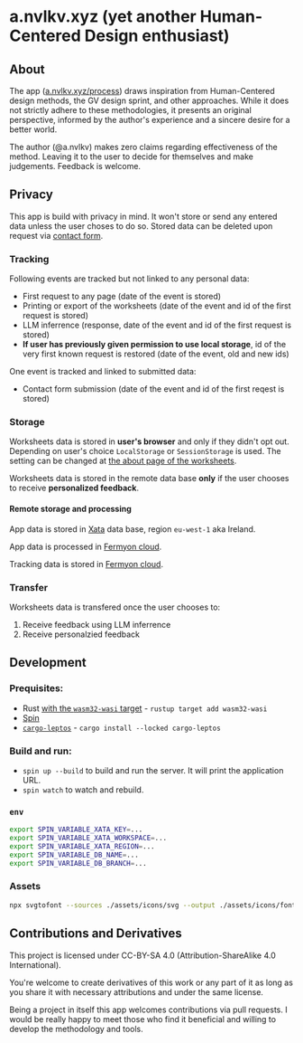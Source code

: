# a.nvlkv.xyz (yet another Human-Centered Design enthusiast)

## About

The app ([a.nvlkv.xyz/process](https://a.nvlkv.xyz/process)) draws inspiration from Human-Centered design methods, the GV design sprint, and other approaches. While it does not strictly adhere to these methodologies, it presents an original perspective, informed by the author's experience and a sincere desire for a better world.

The author (@a.nvlkv) makes zero claims regarding effectiveness of the method. Leaving it to the user to decide for themselves and make judgements. Feedback is welcome.

## Privacy

This app is build with privacy in mind. It won't store or send any entered data unless the user choses to do so. Stored data can be deleted upon request via [contact form](https://a.nvlkv.xyz/contact).

### Tracking

Following events are tracked but not linked to any personal data:

- First request to any page (date of the event is stored)
- Printing or export of the worksheets (date of the event and id of the first request is stored)
- LLM inferrence (response, date of the event and id of the first request is stored)
- **If user has previously given permission to use local storage**, id of the very first known request is restored (date of the event, old and new ids)

One event is tracked and linked to submitted data:

- Contact form submission (date of the event and id of the first reqest is stored)

### Storage

Worksheets data is stored in **user's browser** and only if they didn't opt out. Depending on user's choice `LocalStorage` or `SessionStorage` is used. The setting can be changed at [the about page of the worksheets](https://a.nvlkv.xyz/process/0).

Worksheets data is stored in the remote data base **only** if the user chooses to receive **personalized feedback**.

#### Remote storage and processing

App data is stored in [Xata](https://xata.io/) data base, region `eu-west-1` aka Ireland.

App data is processed in [Fermyon cloud](https://developer.fermyon.com/cloud/fermyon-cloud).

Tracking data is stored in [Fermyon cloud](https://developer.fermyon.com/cloud/fermyon-cloud).

### Transfer

Worksheets data is transfered once the user chooses to:

1. Receive feedback using LLM inferrence
2. Receive personalzied feedback

## Development

### Prequisites:

- Rust [with the `wasm32-wasi` target](https://developer.fermyon.com/spin/v2/install) - `rustup target add wasm32-wasi`
- [Spin](https://developer.fermyon.com/spin/v2/install)
- [`cargo-leptos`](https://github.com/leptos-rs/cargo-leptos#getting-started) - `cargo install --locked cargo-leptos`

### Build and run:

- `spin up --build` to build and run the server. It will print the application URL.
- `spin watch` to watch and rebuild.

### `env`

```bash
export SPIN_VARIABLE_XATA_KEY=...
export SPIN_VARIABLE_XATA_WORKSPACE=...
export SPIN_VARIABLE_XATA_REGION=...
export SPIN_VARIABLE_DB_NAME=...
export SPIN_VARIABLE_DB_BRANCH=...
```

### Assets

```bash
npx svgtofont --sources ./assets/icons/svg --output ./assets/icons/font
```

## Contributions and Derivatives

This project is licensed under CC-BY-SA 4.0 (Attribution-ShareAlike 4.0 International).

You're welcome to create derivatives of this work or any part of it as long as you share it with necessary attributions and under the same license.

Being a project in itself this app welcomes contributions via pull requests. I would be really happy to meet those who find it beneficial and willing to develop the methodology and tools.
